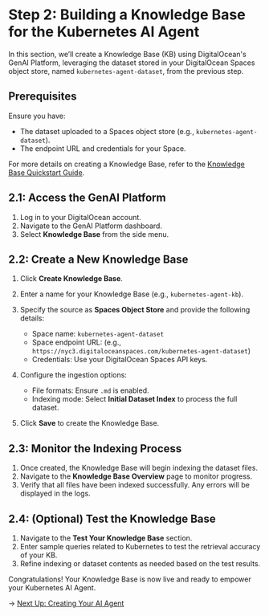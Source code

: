 # Step 2: Building a Knowledge Base for the Kubernetes AI Agent

In this section, we’ll create a Knowledge Base (KB) using DigitalOcean's GenAI Platform, leveraging the dataset stored in your DigitalOcean Spaces object store, named `kubernetes-agent-dataset`, from the previous step.

## Prerequisites

Ensure you have:

- The dataset uploaded to a Spaces object store (e.g., `kubernetes-agent-dataset`).
- The endpoint URL and credentials for your Space.

For more details on creating a Knowledge Base, refer to the [Knowledge Base Quickstart Guide](https://docs.digitalocean.com/products/genai-platform/how-to/manage-kb/create/).

## 2.1: Access the GenAI Platform

1. Log in to your DigitalOcean account.
2. Navigate to the GenAI Platform dashboard.
3. Select **Knowledge Base** from the side menu.

## 2.2: Create a New Knowledge Base

1. Click **Create Knowledge Base**.
2. Enter a name for your Knowledge Base (e.g., `kubernetes-agent-kb`).
3. Specify the source as **Spaces Object Store** and provide the following details:
   - Space name: `kubernetes-agent-dataset`
   - Space endpoint URL: (e.g., `https://nyc3.digitaloceanspaces.com/kubernetes-agent-dataset`)
   - Credentials: Use your DigitalOcean Spaces API keys.

4. Configure the ingestion options:
   - File formats: Ensure `.md` is enabled.
   - Indexing mode: Select **Initial Dataset Index** to process the full dataset.

5. Click **Save** to create the Knowledge Base.

## 2.3: Monitor the Indexing Process

1. Once created, the Knowledge Base will begin indexing the dataset files.
2. Navigate to the **Knowledge Base Overview** page to monitor progress.
3. Verify that all files have been indexed successfully. Any errors will be displayed in the logs.

## 2.4: (Optional) Test the Knowledge Base

1. Navigate to the **Test Your Knowledge Base** section.
2. Enter sample queries related to Kubernetes to test the retrieval accuracy of your KB.
3. Refine indexing or dataset contents as needed based on the test results.

Congratulations! Your Knowledge Base is now live and ready to empower your Kubernetes AI Agent.

→ [Next Up: Creating Your AI Agent](./STEP3_GENAI_AGENT.md)
